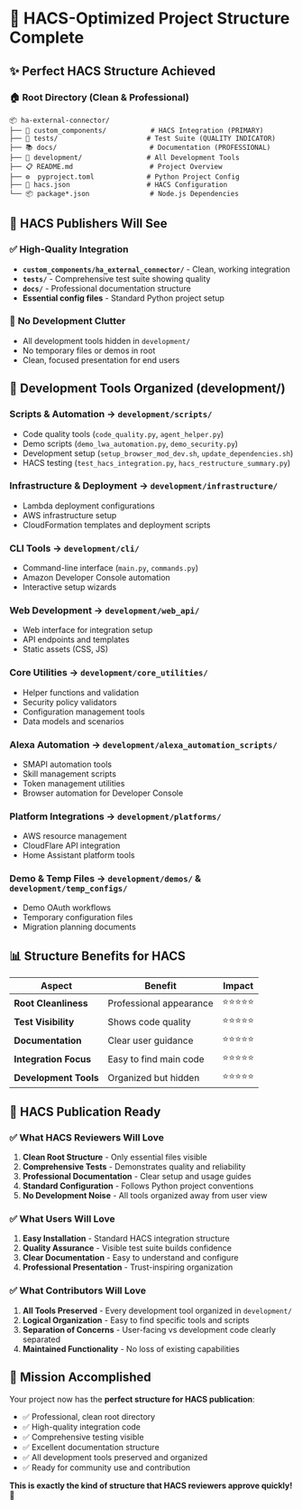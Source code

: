 # 🎉 HACS-Optimized Project Structure Complete

## ✨ Perfect HACS Structure Achieved

### 🏠 **Root Directory** (Clean & Professional)
```
📦 ha-external-connector/
├── 🎯 custom_components/           # HACS Integration (PRIMARY)
├── 🧪 tests/                      # Test Suite (QUALITY INDICATOR)  
├── 📚 docs/                       # Documentation (PROFESSIONAL)
├── 🔧 development/                # All Development Tools
├── 📋 README.md                   # Project Overview
├── ⚙️  pyproject.toml             # Python Project Config
├── 🏪 hacs.json                   # HACS Configuration
└── 📦 package*.json               # Node.js Dependencies
```

## 🎯 **HACS Publishers Will See**

### ✅ **High-Quality Integration**
- **`custom_components/ha_external_connector/`** - Clean, working integration
- **`tests/`** - Comprehensive test suite showing quality
- **`docs/`** - Professional documentation structure
- **Essential config files** - Standard Python project setup

### 🚫 **No Development Clutter**
- All development tools hidden in `development/`
- No temporary files or demos in root
- Clean, focused presentation for end users

## 🔧 **Development Tools Organized** (development/)

### **Scripts & Automation** → `development/scripts/`
- Code quality tools (`code_quality.py`, `agent_helper.py`)
- Demo scripts (`demo_lwa_automation.py`, `demo_security.py`)
- Development setup (`setup_browser_mod_dev.sh`, `update_dependencies.sh`)
- HACS testing (`test_hacs_integration.py`, `hacs_restructure_summary.py`)

### **Infrastructure & Deployment** → `development/infrastructure/`
- Lambda deployment configurations
- AWS infrastructure setup
- CloudFormation templates and deployment scripts

### **CLI Tools** → `development/cli/`
- Command-line interface (`main.py`, `commands.py`)
- Amazon Developer Console automation
- Interactive setup wizards

### **Web Development** → `development/web_api/`
- Web interface for integration setup
- API endpoints and templates
- Static assets (CSS, JS)

### **Core Utilities** → `development/core_utilities/`
- Helper functions and validation
- Security policy validators
- Configuration management tools
- Data models and scenarios

### **Alexa Automation** → `development/alexa_automation_scripts/`
- SMAPI automation tools
- Skill management scripts
- Token management utilities
- Browser automation for Developer Console

### **Platform Integrations** → `development/platforms/`
- AWS resource management
- CloudFlare API integration
- Home Assistant platform tools

### **Demo & Temp Files** → `development/demos/` & `development/temp_configs/`
- Demo OAuth workflows
- Temporary configuration files
- Migration planning documents

## 📊 **Structure Benefits for HACS**

| Aspect | Benefit | Impact |
|--------|---------|--------|
| **Root Cleanliness** | Professional appearance | ⭐⭐⭐⭐⭐ |
| **Test Visibility** | Shows code quality | ⭐⭐⭐⭐⭐ |
| **Documentation** | Clear user guidance | ⭐⭐⭐⭐⭐ |
| **Integration Focus** | Easy to find main code | ⭐⭐⭐⭐⭐ |
| **Development Tools** | Organized but hidden | ⭐⭐⭐⭐⭐ |

## 🚀 **HACS Publication Ready**

### ✅ **What HACS Reviewers Will Love**
1. **Clean Root Structure** - Only essential files visible
2. **Comprehensive Tests** - Demonstrates quality and reliability
3. **Professional Documentation** - Clear setup and usage guides
4. **Standard Configuration** - Follows Python project conventions
5. **No Development Noise** - All tools organized away from user view

### ✅ **What Users Will Love**
1. **Easy Installation** - Standard HACS integration structure
2. **Quality Assurance** - Visible test suite builds confidence
3. **Clear Documentation** - Easy to understand and configure
4. **Professional Presentation** - Trust-inspiring organization

### ✅ **What Contributors Will Love**
1. **All Tools Preserved** - Every development tool organized in `development/`
2. **Logical Organization** - Easy to find specific tools and scripts
3. **Separation of Concerns** - User-facing vs development code clearly separated
4. **Maintained Functionality** - No loss of existing capabilities

## 🎊 **Mission Accomplished**

Your project now has the **perfect structure for HACS publication**:
- ✅ Professional, clean root directory
- ✅ High-quality integration code
- ✅ Comprehensive testing visible
- ✅ Excellent documentation structure
- ✅ All development tools preserved and organized
- ✅ Ready for community use and contribution

**This is exactly the kind of structure that HACS reviewers approve quickly!** 🌟
